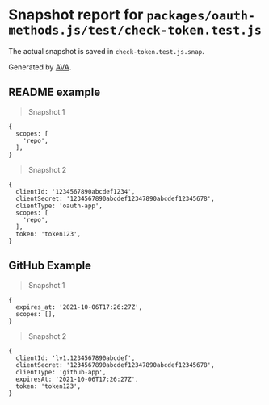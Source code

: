 # Snapshot report for `packages/oauth-methods.js/test/check-token.test.js`

The actual snapshot is saved in `check-token.test.js.snap`.

Generated by [AVA](https://avajs.dev).

## README example

> Snapshot 1

    {
      scopes: [
        'repo',
      ],
    }

> Snapshot 2

    {
      clientId: '1234567890abcdef1234',
      clientSecret: '1234567890abcdef12347890abcdef12345678',
      clientType: 'oauth-app',
      scopes: [
        'repo',
      ],
      token: 'token123',
    }

## GitHub Example

> Snapshot 1

    {
      expires_at: '2021-10-06T17:26:27Z',
      scopes: [],
    }

> Snapshot 2

    {
      clientId: 'lv1.1234567890abcdef',
      clientSecret: '1234567890abcdef12347890abcdef12345678',
      clientType: 'github-app',
      expiresAt: '2021-10-06T17:26:27Z',
      token: 'token123',
    }
